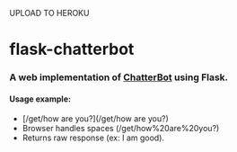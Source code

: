 UPLOAD TO HEROKU

# flask-chatterbot

### A web implementation of [ChatterBot](https://github.com/gunthercox/ChatterBot) using Flask.

#### Usage example:

*   [/get/how are you?](/get/how are you?)
  *   Browser handles spaces (/get/how%20are%20you?)
  *   Returns raw response (ex: I am good).
